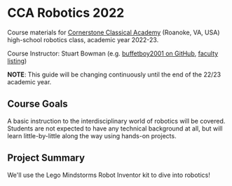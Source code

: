 # CCA Robotics 2022

Course materials for [Cornerstone Classical Academy](https://www.ccaroanoke.org) (Roanoke, VA, USA) high-school robotics class, academic year 2022-23.

Course Instructor: Stuart Bowman (e.g. [buffetboy2001 on GitHub](https://github.com/buffetboy2001), [faculty listing](https://cornerstoneclassicalroanoke.org/stuart-bowman))

**NOTE**: This guide will be changing continuously until the end of the 22/23 academic year.

## Course Goals

A basic instruction to the interdisciplinary world of robotics will be covered. Students are not expected to have any technical background at all, but will learn little-by-little along the way using hands-on projects.

## Project Summary

We'll use the Lego Mindstorms Robot Inventor kit to dive into robotics!

